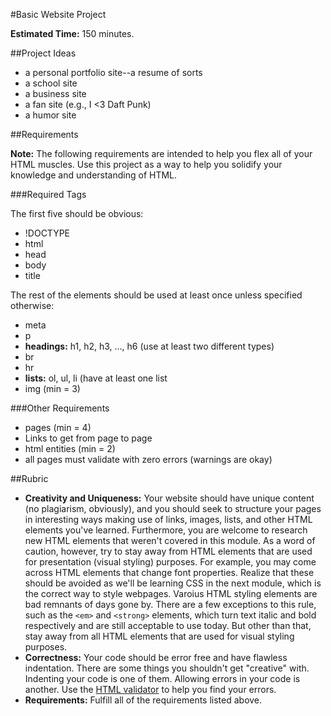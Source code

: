 #Basic Website Project

**Estimated Time:** 150 minutes.

##Project Ideas

* a personal portfolio site--a resume of sorts
* a school site
* a business site
* a fan site (e.g., I <3 Daft Punk)
* a humor site

##Requirements

**Note:** The following requirements are intended to help you flex all of your HTML muscles. Use this project as a way to help you solidify your knowledge and understanding of HTML.

###Required Tags

The first five should be obvious:

* !DOCTYPE
* html
* head
* body
* title

The rest of the elements should be used at least once unless specified otherwise:

* meta
* p
* **headings:** h1, h2, h3, ..., h6 (use at least two different types)
* br
* hr
* **lists:** ol, ul, li (have at least one list
* img (min = 3)

###Other Requirements

* pages (min = 4)
* Links to get from page to page
* html entities (min = 2)
* all pages must validate with zero errors (warnings are okay)

##Rubric

* **Creativity and Uniqueness:** Your website should have unique content (no plagiarism, obviously), and you should seek to structure your pages in interesting ways making use of links, images, lists, and other HTML elements you've learned. Furthermore, you are welcome to research new HTML elements that weren't covered in this module. As a word of caution, however, try to stay away from HTML elements that are used for presentation (visual styling) purposes. For example, you may come across HTML elements that change font properties. Realize that these should be avoided as we'll be learning CSS in the next module, which is the correct way to style webpages. Varoius HTML styling elements are bad remnants of days gone by. There are a few exceptions to this rule, such as the `<em>` and `<strong>` elements, which turn text italic and bold respectively and are still acceptable to use today. But other than that, stay away from all HTML elements that are used for visual styling purposes.
* **Correctness:** Your code should be error free and have flawless indentation. There are some things you shouldn't get "creative" with. Indenting your code is one of them. Allowing errors in your code is another. Use the [HTML validator](http://validator.w3.org/) to help you find your errors.
* **Requirements:** Fulfill all of the requirements listed above.
